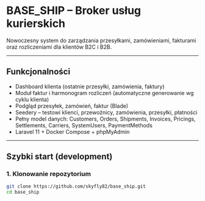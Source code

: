 # BASE_SHIP – Broker usług kurierskich

Nowoczesny system do zarządzania przesyłkami, zamówieniami, fakturami oraz rozliczeniami dla klientów B2C i B2B.

---

## Funkcjonalności

- Dashboard klienta (ostatnie przesyłki, zamówienia, faktury)
- Moduł faktur i harmonogram rozliczeń (automatyczne generowanie wg cyklu klienta)
- Podgląd przesyłek, zamówień, faktur (Blade)
- Seedery – testowi klienci, przewoźnicy, zamówienia, przesyłki, płatności
- Pełny model danych: Customers, Orders, Shipments, Invoices, Pricings, Settlements, Carriers, SystemUsers, PaymentMethods
- Laravel 11 + Docker Compose + phpMyAdmin

---

## Szybki start (development)

### 1. Klonowanie repozytorium

```bash
git clone https://github.com/skyfly82/base_ship.git
cd base_ship
